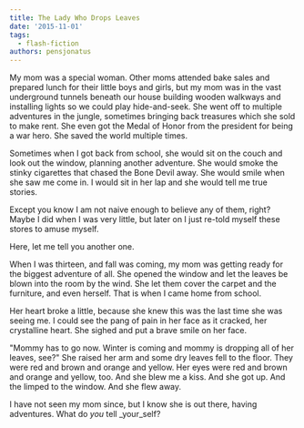 ```yaml
---
title: The Lady Who Drops Leaves
date: '2015-11-01'
tags:
  - flash-fiction
authors: pensjonatus
---
```


My mom was a special woman. Other moms attended bake sales and prepared lunch
for their little boys and girls, but my mom was in the vast underground tunnels
beneath our house building wooden walkways and installing lights so we could
play hide-and-seek. She went off to multiple adventures in the jungle, sometimes
bringing back treasures which she sold to make rent. She even got the Medal of
Honor from the president for being a war hero. She saved the world multiple
times.

<!-- truncate -->

Sometimes when I got back from school, she would sit on the couch and look out
the window, planning another adventure. She would smoke the stinky cigarettes
that chased the Bone Devil away. She would smile when she saw me come in. I
would sit in her lap and she would tell me true stories.

Except you know I am not naive enough to believe any of them, right? Maybe I did
when I was very little, but later on I just re-told myself these stores to amuse
myself.

Here, let me tell you another one.

When I was thirteen, and fall was coming, my mom was getting ready for the
biggest adventure of all. She opened the window and let the leaves be blown into
the room by the wind. She let them cover the carpet and the furniture, and even
herself. That is when I came home from school.

Her heart broke a little, because she knew this was the last time she was seeing
me. I could see the pang of pain in her face as it cracked, her crystalline
heart. She sighed and put a brave smile on her face.

"Mommy has to go now. Winter is coming and mommy is dropping all of her leaves,
see?" She raised her arm and some dry leaves fell to the floor. They were red
and brown and orange and yellow. Her eyes were red and brown and orange and
yellow, too. And she blew me a kiss. And she got up. And the limped to the
window. And she flew away.

I have not seen my mom since, but I know she is out there, having adventures.
What do _you_ tell \_your_self?
